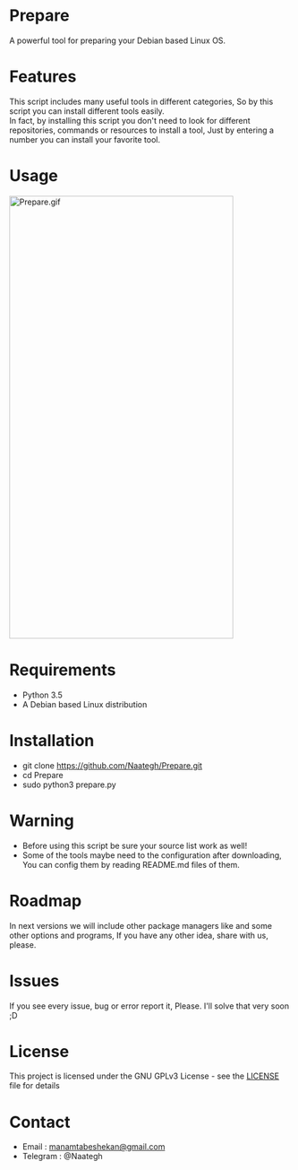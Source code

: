 # Prepare
A powerful tool for preparing your Debian based Linux OS.

# Features
This script includes many useful tools in different categories, So by this script you can install different tools easily.   
In fact, by installing this script you don't need to look for different repositories, commands or resources to install a tool,
Just by entering a number you can install your favorite tool.

# Usage
<img src="https://media.giphy.com/media/L0Zw6pNfUbTCJmi4OR/giphy.gif" width="400" height="790" alt="Prepare.gif">


# Requirements
- Python 3.5
- A Debian based Linux distribution

# Installation
- git clone https://github.com/Naategh/Prepare.git
- cd Prepare
- sudo python3 prepare.py

# Warning
- Before using this script be sure your source list work as well!
- Some of the tools maybe need to the configuration after downloading, You can config them by reading README.md files of them.

# Roadmap
In next versions we will include other package managers like and some other options and programs, If you have any other idea, share with us, please.

# Issues
If you see every issue, bug or error report it, Please.
I'll solve that very soon ;D

# License
This project is licensed under the GNU GPLv3 License - see the [LICENSE](LICENSE) file for details

# Contact
- Email : manamtabeshekan@gmail.com
- Telegram : @Naategh


